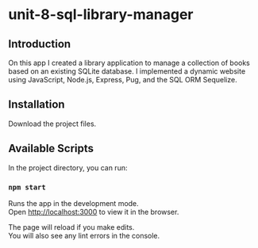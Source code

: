# unit-8-sql-library-manager

## Introduction

On this app I created a library application to manage a collection of books based on an existing SQLite database.
I implemented a dynamic website using JavaScript, Node.js, Express, Pug, and the SQL ORM Sequelize.

## Installation

Download the project files.

## Available Scripts

In the project directory, you can run:

### `npm start`

Runs the app in the development mode.<br>
Open [http://localhost:3000](http://localhost:3000) to view it in the browser.

The page will reload if you make edits.<br>
You will also see any lint errors in the console.
